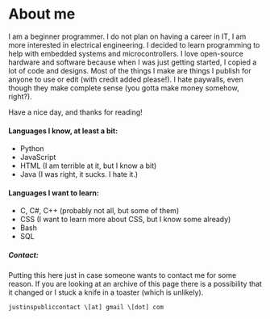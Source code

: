 # About me
I am a beginner programmer. I do not plan on having a career in IT, I am more interested in electrical engineering. I decided to learn programming to help with embedded systems and microcontrollers. I love open-source hardware and software because when I was just getting started, I copied a lot of code and designs. Most of the things I make are things I publish for anyone to use or edit (with credit added please!). I hate paywalls, even though they make complete sense (you gotta make money somehow, right?). 

Have a nice day, and thanks for reading!

#### Languages I know,  at least a bit:
- Python
- JavaScript
- HTML (I am terrible at it, but I know a bit)
- Java (I was right, it sucks. I hate it.)

#### Languages I want to learn:
- C, C#, C++ (probably not all, but some of them)
- CSS (I want to learn more about CSS, but I know some already)
- Bash
- SQL

##### Contact:
Putting this here just in case someone wants to contact me for some reason. If you are looking at an archive of this page there is a possibility that it changed or I stuck a knife in a toaster (which is unlikely).

`justinspubliccontact \[at] gmail \[dot] com`

<!---
justin-256/justin-256 is a ✨ special ✨ repository because its `README.md` (this file) appears on your GitHub profile.
You can click the Preview link to take a look at your changes.
--->
